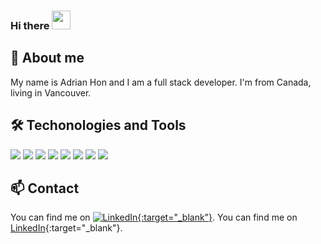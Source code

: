 ### Hi there <img src="https://raw.githubusercontent.com/MartinHeinz/MartinHeinz/master/wave.gif" width="30px">

## 🤗 About me

My name is Adrian Hon and I am a full stack developer. I'm from Canada, living in Vancouver.

## 🛠 Techonologies and Tools

![](https://img.shields.io/badge/Code-Javascript-informational?style=flat&logo=javascript&logoColor=white&color=2bbc8a)
![](https://img.shields.io/badge/Code-React-informational?style=flat&logo=react&logoColor=white&color=2bbc8a)
![](https://img.shields.io/badge/Code-HTML-informational?style=flat&logo=html5&logoColor=white&color=2bbc8a)
![](https://img.shields.io/badge/Code-CSS-informational?style=flat&logo=css3&logoColor=white&color=2bbc8a)
![](https://img.shields.io/badge/Code-Vue-informational?style=flat&logo=vue.js&logoColor=white&color=2bbc8a)
![](https://img.shields.io/badge/Code-C Sharp-informational?style=flat&logo=c-sharp&logoColor=white&color=2bbc8a)
![](https://img.shields.io/badge/Code-Angular-informational?style=flat&logo=angular&logoColor=white&color=2bbc8a)
![](https://img.shields.io/badge/Tools-MySQL-informational?style=flat&logo=mysql&logoColor=white&color=2bbc8a)

## 📫 Contact

You can find me on [![LinkedIn{:target="_blank"}][1.1]][1].
You can find me on [LinkedIn](https://www.linkedin.com/in/adrian-hon/){:target="_blank"}.

[1.1]: https://raw.githubusercontent.com/MartinHeinz/MartinHeinz/master/linkedin-3-16.png "LinkedIn icon without padding"
[1]: https://www.linkedin.com/in/adrian-hon/

<!--
**ahon54/ahon54** is a ✨ _special_ ✨ repository because its `README.md` (this file) appears on your GitHub profile.

Here are some ideas to get you started:

- 🔭 I’m currently working on ...
- 🌱 I’m currently learning ...
- 👯 I’m looking to collaborate on ...
- 🤔 I’m looking for help with ...
- 💬 Ask me about ...
- 📫 How to reach me: ...
- 😄 Pronouns: ...
- ⚡ Fun fact: ...
-->
